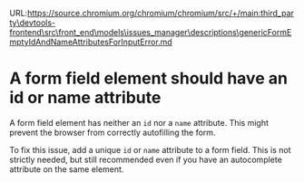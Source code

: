 URL:https://source.chromium.org/chromium/chromium/src/+/main:third_party\devtools-frontend\src\front_end\models\issues_manager\descriptions\genericFormEmptyIdAndNameAttributesForInputError.md
# A form field element should have an id or name attribute

A form field element has neither an `id` nor a `name` attribute. This might prevent the browser from correctly autofilling the form.

To fix this issue, add a unique `id` or `name` attribute to a form field. This is not strictly needed, but still recommended even if you have an autocomplete attribute on the same element.
